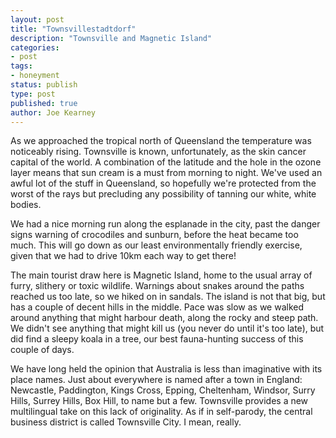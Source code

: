 ```yaml
---
layout: post
title: "Townsvillestadtdorf"
description: "Townsville and Magnetic Island"
categories:
- post
tags:
- honeyment
status: publish
type: post
published: true
author: Joe Kearney
---
```


As we approached the tropical north of Queensland the temperature was noticeably rising. Townsville is known, unfortunately, as the skin cancer capital of the world. A combination of the latitude and the hole in the ozone layer means that sun cream is a must from morning to night. We've used an awful lot of the stuff in Queensland, so hopefully we're protected from the worst of the rays but precluding any possibility of tanning our white, white bodies.

We had a nice morning run along the esplanade in the city, past the danger signs warning of crocodiles and sunburn, before the heat became too much. This will go down as our least environmentally friendly exercise, given that we had to drive 10km each way to get there!

The main tourist draw here is Magnetic Island, home to the usual array of furry, slithery or toxic wildlife. Warnings about snakes around the paths reached us too late, so we hiked on in sandals. The island is not that big, but has a couple of decent hills in the middle. Pace was slow as we walked around anything that might harbour death, along the rocky and steep path. We didn't see anything that might kill us (you never do until it's too late), but did find a sleepy koala in a tree, our best fauna-hunting success of this couple of days.

We have long held the opinion that Australia is less than imaginative with its place names. Just about everywhere is named after a town in England: Newcastle, Paddington, Kings Cross, Epping, Cheltenham, Windsor, Surry Hills, Surrey Hills, Box Hill, to name but a few. Townsville provides a new multilingual take on this lack of originality. As if in self-parody, the central business district is called Townsville City. I mean, really.
